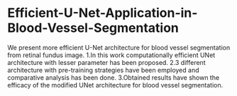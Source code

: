 # Efficient-U-Net-Application-in-Blood-Vessel-Segmentation
We present more efficient U-Net architecture for blood vessel segmentation from retinal fundus image.
1.In this work computationally efficient UNet architecture with lesser parameter has been proposed.
2.3 different architecture with pre-training strategies have been employed and comparative analysis has been done.
3.Obtained results have shown the efficacy of the modified UNet architecture for blood vessel segmentation.
